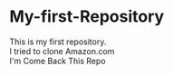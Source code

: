 # My-first-Repository
This is my first repository. 
<br>
I tried to clone Amazon.com
<br>
I'm Come Back This Repo